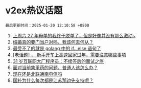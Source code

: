 # v2ex热议话题

`最后更新时间：2025-01-20 12:10:58 +0800`

1. [上周六 27 年母单的我终于脱单了，但是好像并没有那么激动~](https://www.v2ex.com/t/1106352)
1. [结婚真的要门当户对吗，我该何去何从？](https://www.v2ex.com/t/1106344)
1. [最受不了的就是 golang 中的 if...else 语句了](https://www.v2ex.com/t/1106223)
1. [[老话题] ， 新手开车上高速回家过年，需要注意哪些事项](https://www.v2ex.com/t/1106393)
1. [31 岁互联网大厂程序员：不续签后的面试之旅](https://www.v2ex.com/t/1106214)
1. [面对当前集采药的问题，普通人该怎么办？](https://www.v2ex.com/t/1106377)
1. [现在还是北联通南电信吗](https://www.v2ex.com/t/1106258)
1. [国补为什么每次都是江苏那边先支持呢？](https://www.v2ex.com/t/1106357)

